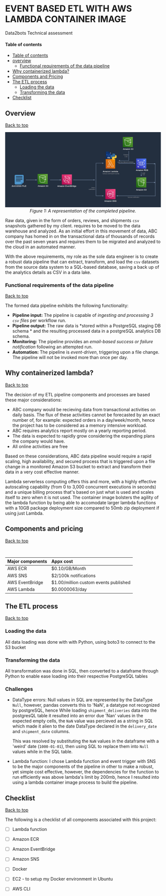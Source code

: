 # EVENT BASED ETL WITH AWS LAMBDA CONTAINER IMAGE
Data2bots Technical assessment


#### Table of contents 

   - [Table of contents](#table-of-contents)
  - [overview](#overview)
    - [Functional requirements of the data pipeline](#functional-requirements-of-the-data-pipeline)
  - [Why containerized lambda?](#why-containerized-lambda)
  - [Components and Pricing](#Components-and-Pricing)
  - [The ETL process](#The-ETL-process)
      - [Loading the data](#Loading-the-data)
      - [Transforming the data](#Transforming-the-data)
  - [Checklist](#Loading-the-data)


## Overview
[Back to top](#table-of-contents)

<p align='center'>
     <img src="figs/data2bots-architecture.jpg"
     alt='Figure 1: Completed data pipeline'
     width=1000px/>
     <br>
     <em>Figure 1: A representation of the completed pipeline.</em>
</p>

Raw data, given in the form of orders, reviews, and shipments `csv` snapshots gathered by my client. requires to be moved to the data warehouse and analyzed. As an initial effort in this movement of data, ABC company has homed in on the transactional data of thousands of records over the past seven years and requires them to be migrated and analyzed to the cloud in an automated manner.  

With the above requirements, my role as the sole data engineer is to create a robust data pipeline that can extract, transform, and load the `csv` datasets from the source data system to a SQL-based database, saving a back up of the analytics details as CSV in a data lake.

### Functional requirements of the data pipeline
[Back to top](#table-of-contents)

The formed data pipeline exhibits the following functionality: 

 - **Pipeline input:** The pipeline is capable of *ingesting and processing 3 `csv` files* per workflow run.
 - **Pipeline output:** The raw data is *stored within a PostgreSQL staging DB schema * and the resulting processed data in a postgreSQL analytics DB schema.   
 - **Monitoring:** The pipeline provides an *email-based success or failure notification* following an attempted run.  
 - **Automation:** The pipeline is *event-driven*, triggering upon a file change. The pipeline will not be invoked more than once per day. 


## Why containerized lambda?
[Back to top](#table-of-contents)

The decision of my ETL pipeline components and processes are based these major considerations:
- ABC company would be recieving data from transactional activities on daily basis. The flux of these activities cannot be forecasted by an exact number of, for example: expected orders in a day/week/month, hence the project has to be considered as a memory intensive workload.
- ABC requires analytics report mostly on a yearly reporting period.
- The data is expected to rapidly grow considering the expanding plans the company would have.
- All online activities are free

Based on these considerations, ABC data pipeline would require a rapid scaling, high availability, and secured process that is triggered upon a file change in a monitored Amazon S3 bucket to extract and transform their data in a very cost effective manner.

Lambda serverless computing offers this and more, with a highly effective autoscaling capability (from 0 to 3,000 concurrent executions in seconds) and a unique billing process that's based on just what is used and scales itself to zero when it is not used.
The container image bolsters the agility of the lambda function by being able to accomodate larger lambda functions with a 10GB package deployment size compared to 50mb zip deployment if using just Lambda.


## Components and pricing
[Back to top](#table-of-contents)


   <br>

 | Major components | Appx cost | 
 | :--------------- | :---------| 
 | AWS ECR       | $0.10/GB/Month | 
 | AWS SNS           |$2/100k notifications |
 | AWS EventBridge                   | $1.00/million custom events published |  
 | AWS Lambda                   |$0.0000063/day|  



## The ETL process
[Back to top](#table-of-contents)

### Loading the data
All data loading was done with with Python, using boto3 to connect to the S3 bucket

### Transforming the data
All transformation was done in SQL, then converted to a dataframe through Python to enable ease loading into their respective PostgreSQL tables

### Challenges
- DataType errors:
      Null values in SQL are represented by the DataType `Null`, however, pandas converts this to 'NaN', a datatype not recognized by postgreSQL, hence 
      While loading `shipment_deliveries` data into the postgresQL table it resulted into an error due 'Nan' values in the expected empty cells, the `NaN` value was       percieved as a string in SQL which made it alien to the date DataType declared in the `delivery_date` and `shipment_date` columns.
      
   This was resolved by substituting the `NaN` values in the dataframe with a 'weird' date (`1000-01-01`), then using SQL to replace them into `Null` values while      in the SQL table.
   
- Lambda function:
      I chose Lambda function and event trigger with SNS to be the major components of the pipeline in other to make a robust, yet simple cost effective, however, the dependencies for the function to run efficiently was above lambda's limit by 200mb, hence I resulted into using a lambda container image process to build the pipeline.
      
 
 
## Checklist
[Back to top](#table-of-contents)

The following is a checklist of all components associated with this project: 

 - [ ] Lambda function
 - [ ] Amazon ECR
 - [ ] Amazon EventBridge
 - [ ] Amazon SNS
 - [ ] Docker
 - [ ] EC2 - to setup my Docker environment in Ubuntu
 - [ ] AWS CLI     





